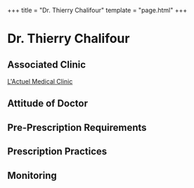 +++
title = "Dr. Thierry Chalifour"
template = "page.html"
+++

# Dr. Thierry Chalifour
## Associated Clinic
[L'Actuel Medical Clinic](@/blog/clinics/actuel.md)
## Attitude of Doctor
## Pre-Prescription Requirements
## Prescription Practices
## Monitoring
